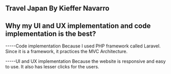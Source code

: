 ## Travel Japan By Kieffer Navarro

## Why my UI and UX implementation and code implementation is the best?

-----Code implementation
Because I used PHP framework called Laravel. Since it is a framework, it practices the MVC Architecture.

-----UI and UX implementation
Because the website is responsive and easy to use. It also has lesser clicks for the users.